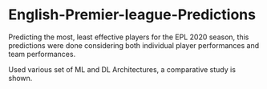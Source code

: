 # English-Premier-league-Predictions

Predicting the most, least effective players for the EPL 2020 season, this predictions were done considering both individual player performances and team performances.

Used various set of ML and DL Architectures, a comparative study is shown.
